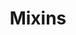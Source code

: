 ---
parent: Classes
grand_parent: Browse Biolink Model
title: Mixins
has_children: true
nav_order: 3
layout: default
---